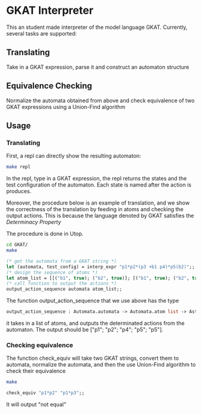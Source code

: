 # GKAT Interpreter

This an student made interpreter of the model language GKAT. Currently,
several tasks are supported:

## Translating

Take in a GKAT expression, parse it and construct an automaton structure

## Equivalence Checking

Normalize the automata obtained from above and check equivalence of two 
GKAT expressions using a Union-Find algorithm

## Usage

### Translating

First, a repl can directly show the resulting automaton:
```bash
make repl
```
In the repl, type in a GKAT expression, the repl returns the states and the test configuration of the automaton. Each state is named after the action is produces.

Moreover, the procedure below is an example of translation, and we show the correctness of the translation by feeding in atoms and checking the output actions. This is because the language denoted by GKAT satisfies the *Determinacy Property*

The procedure is done in Utop.

```bash
cd GKAT/
make
```
```Ocaml
(* get the automata from a GKAT string *)
let (automata, test_config) = interp_expr "p1*p2*(p3 +b1 p4)*p5(b2)";;
(* design the sequence of atoms *)
let atom_list = [[("b1", true); ("b2", true)]; [("b1", true); ("b2", true)]; [("b1", false); ("b2", true)]; [("b1", true); ("b2", true)]; [("b1", true); ("b2", true)]; [("b1", true); ("b2", false)];];;
(* call function to output the actions *)
output_action_sequence automata atom_list;;
```

The function output_action_sequence that we use above has the type
```Ocaml
output_action_sequence : Automata.automata -> Automata.atom list -> Ast.id list
```
it takes in a list of atoms, and outputs the determinated actions from the automaton.
The output should be ["p1"; "p2"; "p4"; "p5"; "p5"]. 

### Checking equivalence
The function check_equiv will take two GKAT strings, convert them to automata, normalize the automata, and then the use Union-Find algorithm to check their equivalence

```bash
make
```
```Ocaml
check_equiv "p1*p2" "p1*p3";;
```

It will output "not equal"